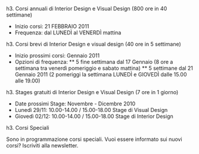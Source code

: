 h3. Corsi annuali di Interior Design e Visual Design 
(800 ore in 40 settimane)

* Inizio corsi: 21 FEBBRAIO 2011
* Frequenza: dal LUNEDÌ al VENERDÌ mattina

h3. Corsi brevi di Interior Design e visual design 
(40 ore in 5 settimane)

* Inizio prossimi corsi: Gennaio 2011
* Opzioni di frequenza:
** 5 fine settimana dal 17 Gennaio (8 ore a settimana tra venerdì pomeriggio e sabato mattina)
** 5 settimane  dal 21 Gennaio 2011 (2 pomeriggi la settimana LUNEDÌ e GIOVEDÌ dalle 15.00 alle 19.00)

h3. Stages gratuiti di Interior Design e Visual Design 
(7 ore in 1 giorno)

* Date prossimi Stage:  Novembre - Dicembre 2010
* Lunedì 29/11: 10.00-14.00 / 15.00-18.00  Stage di Visual Design
* Giovedì 02/12: 10.00-14.00 / 15.00-18.00 Stage di Interior Design

h3. Corsi Speciali

Sono in programmazione corsi speciali. Vuoi essere informato sui nuovi corsi? Iscriviti alla newsletter.